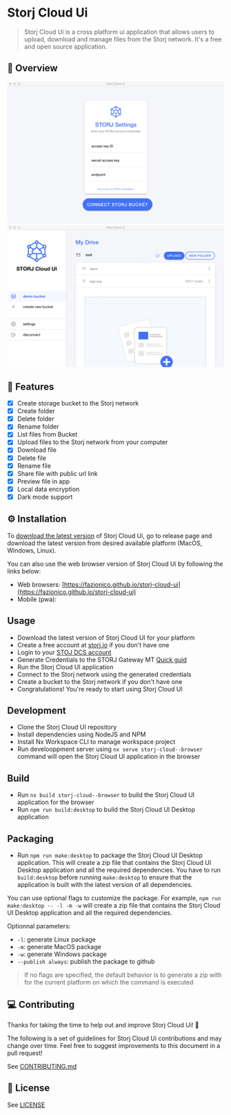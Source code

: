 

# Storj Cloud Ui
> Storj Cloud Ui is a cross platform ui application that allows users to upload, download and manage files from the Storj network. It's a free and open source application.

## 👀 Overview
<img src="./docs/storj-cloud-preview-001.png" />

<img src="./docs/storj-cloud-preview-002.png" />

## 🚀 Features
- [x] Create storage bucket to the Storj network
- [x] Create folder
- [x] Delete folder
- [x] Rename folder
- [x] List files from Bucket 
- [x] Upload files to the Storj network from your computer
- [x] Download file
- [x] Delete file
- [x] Rename file
- [x] Share file with public url link
- [x] Preview file in app
- [x] Local data encryption
- [x] Dark mode support

## ⚙️ Installation

To [download the latest version](https://github.com/FazioNico/storj-cloud-ui/releases) of Storj Cloud Ui, go to release page and download the latest version from desired available platform (MacOS, Windows, Linux).

You can also use the web browser version of Storj Cloud Ui by following the links below:
  - Web browsers: [https://fazionico.github.io/storj-cloud-ui](https://fazionico.github.io/storj-cloud-ui)
  - Mobile (pwa): 

## Usage

  - Download the latest version of Storj Cloud UI for your platform
  - Create a free account at [storj.io](https://storj.io) if you don't have one
  - Login to your [STOJ DCS account](https://eu1.storj.io/login)
  - Generate Credentials to the STORJ Gateway MT [Quick guid](https://docs.storj.io/dcs/getting-started/quickstart-aws-sdk-and-hosted-gateway-mt/)
  - Run the Storj Cloud UI application
  - Connect to the Storj network using the generated credentials
  - Create a bucket to the Storj network if you don't have one
  - Congratulations! You're ready to start using Storj Cloud UI

## Development

  - Clone the Storj Cloud UI repository
  - Install dependencies using NodeJS and NPM
  - Install Nx Workspace CLI to manage workspace project
  - Run develooppment server using `nx serve storj-cloud--browser` command will open the Storj Cloud UI application in the browser

## Build 

  - Run `nx build storj-cloud--browser` to build the Storj Cloud UI application for the browser
  - Run `npm run build:desktop` to build the Storj Cloud UI Desktop application

## Packaging

  - Run `npm run make:desktop` to package the Storj Cloud UI Desktop application. This will create a zip file that contains the Storj Cloud UI Desktop application and all the required dependencies. You have to run `build:desktop` before running `make:desktop` to ensure that the application is built with the latest version of all dependencies.
  
You can use optional flags to customize the package. 
For example, `npm run make:desktop -- -l -m -w` will create a zip file that contains the Storj Cloud UI Desktop application and all the required dependencies.

Optionnal parameters:
  - `-l`: generate Linux package
  - `-m`: generate MacOS package
  - `-w`: generate Windows package
  - `--publish always`: publish the package to github

> If no flags are specified, the default behavior is to generate a zip with for the current platform on which the command is executed

## 💻 Contributing

Thanks for taking the time to help out and improve Storj Cloud Ui! 🎉

The following is a set of guidelines for Storj Cloud Ui contributions and may change over time. Feel free to suggest improvements to this document in a pull request!

See [CONTRIBUTING.md](CONTRIBUTING.md)

## 📃 License

See [LICENSE](LICENSE)